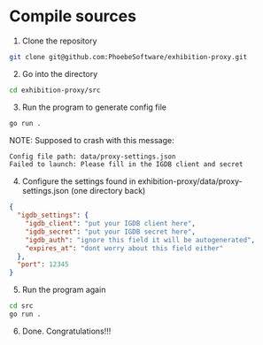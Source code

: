 # Compile sources

1. Clone the repository
```bash
git clone git@github.com:PhoebeSoftware/exhibition-proxy.git
```

2. Go into the directory
```bash
cd exhibition-proxy/src
```

3. Run the program to generate config file
```bash
go run .
```
NOTE: Supposed to crash with this message:
```bash
Config file path: data/proxy-settings.json
Failed to launch: Please fill in the IGDB client and secret
```
4. Configure the settings found in exhibition-proxy/data/proxy-settings.json (one directory back)
```json
{
  "igdb_settings": {
    "igdb_client": "put your IGDB client here",
    "igdb_secret": "put your IGDB secret here",
    "igdb_auth": "ignore this field it will be autogenerated",
    "expires_at": "dont worry about this field either"
  },
  "port": 12345
}
```
5. Run the program again 
```bash
cd src
go run .
```
6. Done. Congratulations!!!